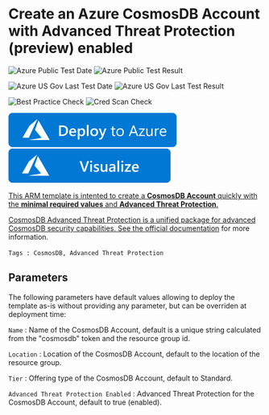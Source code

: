 # Create an Azure CosmosDB Account with Advanced Threat Protection (preview) enabled

![Azure Public Test Date](https://azurequickstartsservice.blob.core.windows.net/badges/201-cosmosdb-advanced-threat-protection-create-account/PublicLastTestDate.svg)
![Azure Public Test Result](https://azurequickstartsservice.blob.core.windows.net/badges/201-cosmosdb-advanced-threat-protection-create-account/PublicDeployment.svg)

![Azure US Gov Last Test Date](https://azurequickstartsservice.blob.core.windows.net/badges/201-cosmosdb-advanced-threat-protection-create-account/FairfaxLastTestDate.svg)
![Azure US Gov Last Test Result](https://azurequickstartsservice.blob.core.windows.net/badges/201-cosmosdb-advanced-threat-protection-create-account/FairfaxDeployment.svg)

![Best Practice Check](https://azurequickstartsservice.blob.core.windows.net/badges/201-cosmosdb-advanced-threat-protection-create-account/BestPracticeResult.svg)
![Cred Scan Check](https://azurequickstartsservice.blob.core.windows.net/badges/201-cosmosdb-advanced-threat-protection-create-account/CredScanResult.svg)

[![Deploy To Azure](https://raw.githubusercontent.com/Azure/azure-quickstart-templates/master/1-CONTRIBUTION-GUIDE/images/deploytoazure.svg?sanitize=true)]("https://portal.azure.com/#create/Microsoft.Template/uri/https%3A%2F%2Fraw.githubusercontent.com%2FAzure%2Fazure-quickstart-templates%2Fmaster%2F201-cosmosdb-advanced-threat-protection-create-account%2Fazuredeploy.json")
[![Visualize](https://raw.githubusercontent.com/Azure/azure-quickstart-templates/master/1-CONTRIBUTION-GUIDE/images/visualizebutton.svg?sanitize=true)]("http://armviz.io/#/?load=https%3A%2F%2Fraw.githubusercontent.com%2FAzure%2Fazure-quickstart-templates%2Fmaster%2F201-cosmosdb-advanced-threat-protection-create-account%2Fazuredeploy.json")

<a href="http://armviz.io/#/?load=https://raw.githubusercontent.com/Azure/azure-quickstart-templates/master/201-cosmosdb-advanced-threat-protection-create-account/azuredeploy.json" target="_blank">

This ARM template is intented to create a **CosmosDB Account** quickly with the
**minimal required values** and **Advanced Threat Protection**.

CosmosDB Advanced Threat Protection is a unified package for advanced CosmosDB
security capabilities. See the
[official documentation](https://go.microsoft.com/fwlink/?linkid=2097603) for
more information.

`Tags : CosmosDB, Advanced Threat Protection`

## Parameters

The following parameters have default values allowing to deploy the template
as-is without providing any parameter, but can be overriden at deployment time:

`Name` : Name of the CosmosDB Account, default is a unique string calculated
from the "cosmosdb" token and the resource group id.

`Location` : Location of the CosmosDB Account, default to the location of the
resource group.

`Tier` : Offering type of the CosmosDB Account, default to Standard.

`Advanced Threat Protection Enabled` : Advanced Threat Protection for the
CosmosDB Account, default to true (enabled).
